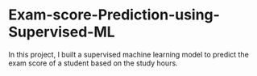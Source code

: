 # Exam-score-Prediction-using-Supervised-ML
In this project, I built a supervised machine learning model to predict the exam score of a student based on the study hours.
